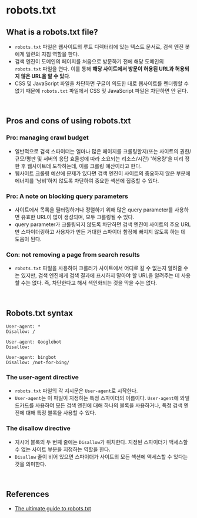 # robots.txt
## What is a robots.txt file?
- `robots.txt` 파일은 웹사이트의 루트 디렉터리에 있는 텍스트 문서로, 검색 엔진 봇에게 일련의 지침 역할을 한다.
- 검색 엔진이 도메인의 페이지를 처음으로 방문하기 전에 해당 도메인의 `robots.txt` 파일을 연다. 이를 통해 **해당 사이트에서 방문이 허용된 URL과 허용되지 않은 URL을 알 수 있다**.
- CSS 및 JavaScript 파일을 차단하면 구글이 의도한 대로 웹사이트를 렌더링할 수 없기 때문에 `robots.txt` 파일에서 CSS 및 JavaScript 파일은 차단하면 안 된다.

<br/>

## Pros and cons of using robots.txt
### Pro: managing crawl budget
- 일반적으로 검색 스파이더는 얼마나 많은 페이지를 크롤링할지(또는 사이트의 권한/규모/평판 및 서버의 응답 효율성에 따라 소요되는 리소스/시간) '허용량'을 미리 정한 후 웹사이트데 도착하는데, 이를 크롤링 예산이라고 한다.
- 웹사이트 크롤링 예산에 문제가 있다면 검색 엔진이 사이트의 중요하지 않은 부분에 에너지를 '낭비'하지 않도록 차단하여 중요한 섹션에 집중할 수 있다.

### Pro: A note on blocking query parameters
- 사이트에서 목록을 필터링하거나 정렬하기 위해 많은 query parameter를 사용하면 유효한 URL이 많이 생성되며, 모두 크롤링될 수 있다. 
- query parameter가 크롤링되지 않도록 차단하면 검색 엔진이 사이트의 주요 URL만 스파이더링하고 사용자가 만든 거대한 스파이더 함정에 빠지지 않도록 하는 데 도움이 된다.

### Con: not removing a page from search results
- `robots.txt` 파일을 사용하여 크롤러가 사이트에서 어디로 갈 수 없는지 알려줄 수는 있지만, 검색 엔진에게 검색 결과에 표시하지 말아야 할 URL을 알려주는 데 사용할 수는 없다. 즉, 차단한다고 해서 색인화되는 것을 막을 수는 없다.

<br/>

## Robots.txt syntax
```
User-agent: * 
Disallow: / 

User-agent: Googlebot 
Disallow: 

User-agent: bingbot 
Disallow: /not-for-bing/
```

### The user-agent directive
- `robots.txt` 파일의 각 지시문은 `User-agent`로 시작한다.
- `User-agent`는 이 파일이 지정하는 특정 스파이더의 이름이다. `User-agent`에 와일드카드를 사용하여 모든 검색 엔진에 대해 하나의 블록을 사용하거나, 특정 검색 엔진에 대해 특정 블록을 사용할 수 있다.

### The disallow directive
- 지시어 블록의 두 번째 줄에는 `Disallow`가 위치한다. 지정된 스파이더가 액세스할 수 없는 사이트 부분을 지정하는 역할을 한다.
- `Disallow` 줄이 비어 있으면 스파이더가 사이트의 모든 섹션에 액세스할 수 있다는 것을 의미한다.

<br/>

## References
- [The ultimate guide to robots.txt](https://yoast.com/ultimate-guide-robots-txt/)
